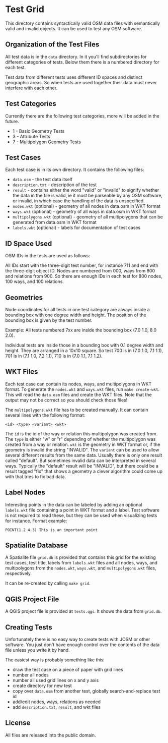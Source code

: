 
# Test Grid

This directory contains syntactically valid OSM data files with semantically
valid and invalid objects. It can be used to test any OSM software.

## Organization of the Test Files

All test data is in the `data` directory. In it you'll find subdirectories for
different categories of tests. Below them there is a numbered directory for each
test.

Test data from different tests uses different ID spaces and distinct geographic
areas. So when tests are used together their data must never interfere with
each other.

## Test Categories

Currently there are the following test categories, more will be added in the
future.

* 1 - Basic Geometry Tests
* 3 - Attribute Tests
* 7 - Multipolygon Geometry Tests

## Test Cases

Each test case is in its own directory. It contains the following files:

* `data.osm` - the test data itself
* `description.txt` - description of the test
* `result` - contains either the word "valid" or "invalid" to signify
  whether the data in the file is valid, ie it must be parseable by any OSM
  software, or invalid, in which case the handling of the data is unspecified.
* `nodes.wkt` (optional) - geometry of all nodes in data.osm in WKT format
* `ways.wkt` (optional) - geometry of all ways in data.osm in WKT format
* `multipolygons.wkt` (optional) - geometry of all multipolygons that can be
  generated from data.osm in WKT format
* `labels.wkt` (optional) - labels for documentation of test cases

## ID Space Used

OSM IDs in the tests are used as follows:

All IDs start with the three-digit test number, for instance 711 and end with
the three-digit object ID. Nodes are numbered from 000, ways from 800 and
relations from 900. So there are enough IDs in each test for 800 nodes, 100
ways, and 100 relations.

## Geometries

Node coordinates for all tests in one test category are always inside a
bounding box with one degree width and height. The position of the bounding box
is given by the test number.

Example: All tests numbered 7xx are inside the bounding box (7.0 1.0, 8.0 2.0).

Individual tests are inside those in a bounding box with 0.1 degree width and
height. They are arranged in a 10x10 square. So test 700 is in
(7.0 1.0, 7.1 1.1), 701 is in (7.1 1.0, 7.2 1.1), 710 is in (7.0 1.1, 7.1 1.2).

## WKT Files

Each test case can contain its nodes, ways, and multipolygons in WKT format.
To generate the `nodes.wkt` and `ways.wkt` files, run `make create-wkt`. This
will read the `data.osm` files and create the WKT files. Note that the output
may not be correct so you should check those files!

The `multipolygons.wkt` file has to be created manually. It can contain several
lines with the following format:

    <id> <type> <variant> <wkt>

The `id` is the id of the way or relation this multipolygon was created from.
The `type` is either "w" or "r" depending of whether the multipolygon was
created from a way or relation. `wkt` is the geometry in WKT format or, if the
geometry is invalid the string "INVALID". The `variant` can be used to allow
several different results from the same data. Usually there is only one result
called "default". But sometimes invalid data can be interpreted in several ways.
Typically the "default" result will be "INVALID", but there could be a result
tagged "fix" that shows a geometry a clever algorithm could come up with that
tries to fix bad data.

## Label Nodes

Interesting points in the data can be labeled by adding an optional
`labels.wkt` file containing a point in WKT format and a label. Test software
is not required to read these, but they can be used when visualizing tests for
instance. Format example:

`POINT(1.2 4.3) This is an important point`

## Spatialite Database

A Spatialite file `grid.db` is provided that contains this grid for the existing
test cases, test title, labels from `labels.wkt` files and all nodes, ways, and
multipolygons from the `nodes.wkt`, `ways.wkt`, and `multipolygons.wkt` files,
respectively.

It can be re-created by calling `make grid`.

## QGIS Project File

A QGIS project file is provided at `tests.qgs`. It shows the data from `grid.db`.

## Creating Tests

Unfortunately there is no easy way to create tests with JOSM or other software.
You just don't have enough control over the contents of the data file unless
you write it by hand.

The easiest way is probably something like this:
* draw the test case on a piece of paper with grid lines
* number all nodes
* number all used grid lines on x and y axis
* create directory for new test
* copy over `data.osm` from another test, globally search-and-replace test id
* add/edit nodes, ways, relations as needed
* add `description.txt`, `result`, and wkt files

## License

All files are released into the public domain.

